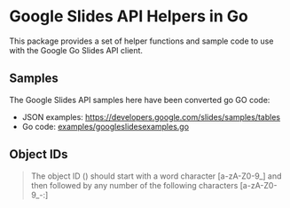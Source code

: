 # Google Slides API Helpers in Go

This package provides a set of helper functions and sample code to use with the Google Go Slides API client.

## Samples

The Google Slides API samples here have been converted go GO code:

* JSON examples: https://developers.google.com/slides/samples/tables
* Go code: [examples/googleslidesexamples.go](examples/googleslidesexamples.go)

## Object IDs

> The object ID (<example>) should start with a word character [a-zA-Z0-9_] and then followed by any number of the following characters [a-zA-Z0-9_-:]
